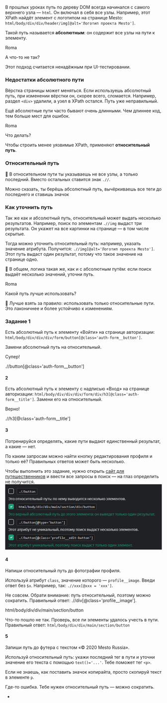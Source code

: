 В прошлых уроках путь по дереву DOM всегда начинался с самого верхнего узла — `html`. Он включал в себя все узлы. Например, этот XPath найдёт элемент с логотипом на странице Mesto: `html/body/div/div/header/img[@alt='Логотип проекта Mesto']`.

Такой путь называется **абсолютным**: он содержит все узлы на пути к элементу.

Roma

А что-то не так?

Этот подход считается ненадёжным при UI-тестировании.

### Недостатки абсолютного пути

Вёрстка страницы может меняться. Если используешь абсолютный путь, при изменении вёрстки он, скорее всего, сломается. Например, раздел `<div>` удалили, а узел в XPath остался. Путь уже неправильный.

Ещё абсолютные пути часто бывают очень длинными. Чем длиннее код, тем больше мест для ошибок.

Roma

Что делать?

Чтобы строить менее уязвимые XPath, применяют **относительный путь**.

### Относительный путь

📌 В относительном пути ты указываешь не все узлы, а только последний. Вместо остальных ставится знак `.//`.

Можно сказать, ты берёшь абсолютный путь, вычёркиваешь все теги до последнего и ставишь значок

### Как уточнить путь

Так же как и абсолютный путь, относительный может выдать несколько результатов. Например, поиск по элементам `.//img` выдаст три результата. Он укажет на все картинки на странице — в том числе скрытые.

Тогда можно уточнить относительный путь: например, указать значение атрибута. Получится: `.//img[@alt='Логотип проекта Mesto']`. Этот путь выдаст один результат, потому что такое значение на странице одно.

📌 В общем, логика такая же, как и с абсолютным путём: если поиск выдаёт несколько значений, уточни путь.

Roma

Какой путь лучше использовать?

📌 Лучше взять за правило: использовать только относительные пути. Это лаконичнее и более устойчиво к изменениям.

### Задание 1

Есть абсолютный путь к элементу «Войти» на странице авторизации: `html/body/div/div/div/form/button[@class='auth-form__button']`.

Замени абсолютный путь на относительный.

Супер!

.//button[@class='auth-form__button']

#### 2

Есть абсолютный путь к элементу с надписью «Вход» на странице авторизации: `html/body/div/div/div/form/div/h3[@class='auth-form__title']`. Замени его на относительный.

Верно!

.//h3[@class='auth-form__title']

#### 3
Потренируйся определять, какие пути выдают единственный результат, а какие — нет.

По каким запросам можно найти кнопку редактирования профиля и только её? Правильных ответов может быть несколько.

Чтобы выполнить это задание, нужно открыть [сайт для путешественников](https://qa-mesto.praktikum-services.ru/) и ввести все запросы в поиск — на глаз определить не получится.
![img_10.png](img%2Fimg_10.png)

#### 4
Напиши относительный путь до фотографии профиля.

Используй атрибут `class`, значение которого — `profile__image`. Введи ответ без `$x`. Например, так: `.//xxx[@xxx = 'xxx']`.

Не совсем. Обрати внимание: путь относительный, поэтому можно сократить. Правильный ответ: .//div[@class='profile__image'].

html/body/div/div/main/section/button

Что-то пошло не так. Проверь, все ли элементы удалось учесть в пути. Правильный ответ: `html/body/div/div/main/section/button`

#### 5
Запиши путь до футера с текстом «© 2020 Mesto Russia».

Используй относительный путь: укажи последний тег в пути и уточни значение его текста с помощью `text()='...'`. Тебе поможет тег `<p>`.

Если не знаешь, как поставить значок копирайта, просто скопируй текст в элементе `p`.

Где-то ошибка. Тебе нужен относительный путь — можно сократить.

-
